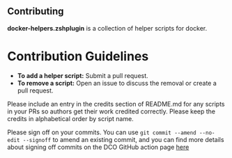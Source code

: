 ## Contributing

**docker-helpers.zshplugin** is a collection of helper scripts for docker.

# Contribution Guidelines

- **To add a helper script:** Submit a pull request.
- **To remove a script:** Open an issue to discuss the removal or create a pull request.

Please include an entry in the credits section of README.md for any scripts in your PRs so authors get their work credited correctly. Please keep the credits in alphabetical order by script name.

Please sign off on your commits. You can use `git commit --amend --no-edit --signoff` to amend an existing commit, and you can find more details about signing off commits on the DCO GitHub action page [here](https://probot.github.io/apps/dco/)
